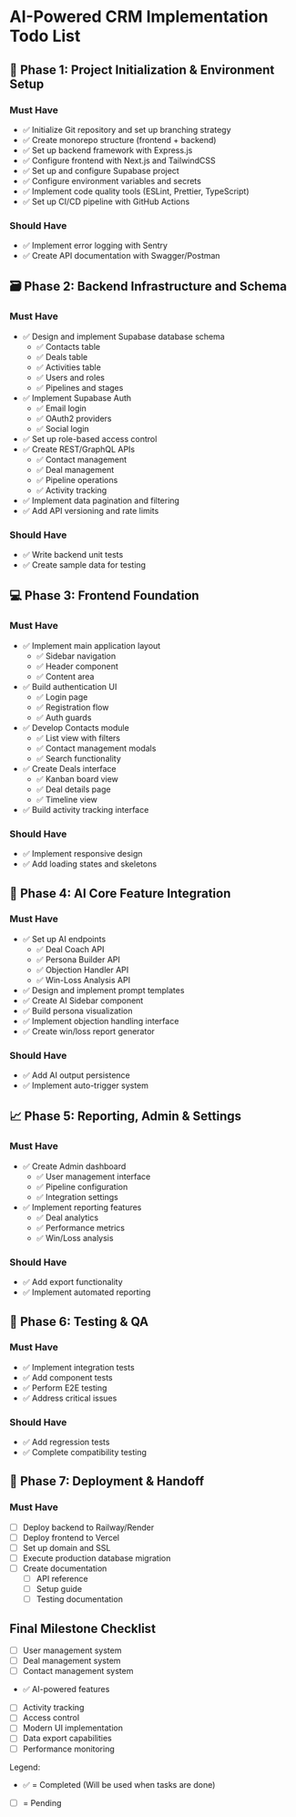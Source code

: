 # AI-Powered CRM Implementation Todo List

## 🧩 Phase 1: Project Initialization & Environment Setup

### Must Have
- ✅ Initialize Git repository and set up branching strategy
- ✅ Create monorepo structure (frontend + backend)
- ✅ Set up backend framework with Express.js
- ✅ Configure frontend with Next.js and TailwindCSS
- ✅ Set up and configure Supabase project
- ✅ Configure environment variables and secrets
- ✅ Implement code quality tools (ESLint, Prettier, TypeScript)
- ✅ Set up CI/CD pipeline with GitHub Actions

### Should Have
- ✅ Implement error logging with Sentry
- ✅ Create API documentation with Swagger/Postman

## 🗃️ Phase 2: Backend Infrastructure and Schema

### Must Have
- ✅ Design and implement Supabase database schema
  - ✅ Contacts table
  - ✅ Deals table
  - ✅ Activities table
  - ✅ Users and roles
  - ✅ Pipelines and stages
- ✅ Implement Supabase Auth
  - ✅ Email login
  - ✅ OAuth2 providers
  - ✅ Social login
- ✅ Set up role-based access control
- ✅ Create REST/GraphQL APIs
  - ✅ Contact management
  - ✅ Deal management
  - ✅ Pipeline operations
  - ✅ Activity tracking
- ✅ Implement data pagination and filtering
- ✅ Add API versioning and rate limits

### Should Have
- ✅ Write backend unit tests
- ✅ Create sample data for testing

## 💻 Phase 3: Frontend Foundation

### Must Have
- ✅ Implement main application layout
  - ✅ Sidebar navigation
  - ✅ Header component
  - ✅ Content area
- ✅ Build authentication UI
  - ✅ Login page
  - ✅ Registration flow
  - ✅ Auth guards
- ✅ Develop Contacts module
  - ✅ List view with filters
  - ✅ Contact management modals
  - ✅ Search functionality
- ✅ Create Deals interface
  - ✅ Kanban board view
  - ✅ Deal details page
  - ✅ Timeline view
- ✅ Build activity tracking interface

### Should Have
- ✅ Implement responsive design
- ✅ Add loading states and skeletons

## 🧠 Phase 4: AI Core Feature Integration

### Must Have
- ✅ Set up AI endpoints
  - ✅ Deal Coach API
  - ✅ Persona Builder API
  - ✅ Objection Handler API
  - ✅ Win-Loss Analysis API
- ✅ Design and implement prompt templates
- ✅ Create AI Sidebar component
- ✅ Build persona visualization
- ✅ Implement objection handling interface
- ✅ Create win/loss report generator

### Should Have
- ✅ Add AI output persistence
- ✅ Implement auto-trigger system

## 📈 Phase 5: Reporting, Admin & Settings

### Must Have
- ✅ Create Admin dashboard
  - ✅ User management interface
  - ✅ Pipeline configuration
  - ✅ Integration settings
- ✅ Implement reporting features
  - ✅ Deal analytics
  - ✅ Performance metrics
  - ✅ Win/Loss analysis

### Should Have
- ✅ Add export functionality
- ✅ Implement automated reporting

## 🧪 Phase 6: Testing & QA

### Must Have
- ✅ Implement integration tests
- ✅ Add component tests
- ✅ Perform E2E testing
- ✅ Address critical issues

### Should Have
- ✅ Add regression tests
- ✅ Complete compatibility testing

## 🚀 Phase 7: Deployment & Handoff

### Must Have
- [ ] Deploy backend to Railway/Render
- [ ] Deploy frontend to Vercel
- [ ] Set up domain and SSL
- [ ] Execute production database migration
- [ ] Create documentation
  - [ ] API reference
  - [ ] Setup guide
  - [ ] Testing documentation

## Final Milestone Checklist
- [ ] User management system
- [ ] Deal management system
- [ ] Contact management system
- ✅ AI-powered features
- [ ] Activity tracking
- [ ] Access control
- [ ] Modern UI implementation
- [ ] Data export capabilities
- [ ] Performance monitoring

Legend:
- ✅ = Completed (Will be used when tasks are done)
- [ ] = Pending 